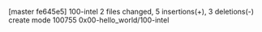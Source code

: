 [master fe645e5] 100-intel
 2 files changed, 5 insertions(+), 3 deletions(-)
 create mode 100755 0x00-hello_world/100-intel
